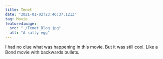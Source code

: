 ```yaml
---
title: Tenet
date: "2021-01-02T23:46:37.121Z"
tag: Movie
featuredimage:
  src: "./Tenet_Blog.jpg"
  alt: "A salty egg"
---
```


I had no clue what was happening in this movie. But it was still cool. Like a Bond movie with backwards bullets.
